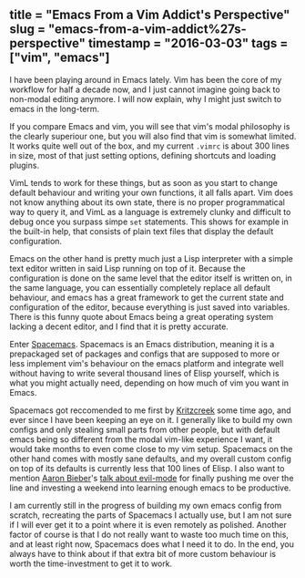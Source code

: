 title = "Emacs From a Vim Addict's Perspective"
slug = "emacs-from-a-vim-addict%27s-perspective"
timestamp = "2016-03-03"
tags = ["vim", "emacs"]
---
I have been playing around in Emacs lately. Vim has been the core of my workflow for half a decade now, and I just cannot imagine going back to non-modal editing anymore. I will now explain, why I might just switch to emacs in the long-term.

If you compare Emacs and vim, you will see that vim's modal philosophy is the clearly superiour one, but you will also find that vim is somewhat limited. It works quite well out of the box, and my current `.vimrc` is about 300 lines in size, most of that just setting options, defining shortcuts and loading plugins.

VimL tends to work for these things, but as soon as you start to change default behaviour and writing your own functions, it all falls apart. Vim does not know anything about its own state, there is no proper programmatical way to query it, and VimL as a language is extremely clunky and difficult to debug once you surpass simpe `set` statements. This shows for example in the built-in help, that consists of plain text files that display the default configuration.

Emacs on the other hand is pretty much just a Lisp interpreter with a simple text editor written in said Lisp running on top of it. Because the configuration is done on the same level that the editor itself is written on, in the same language, you can essentially completely replace all default behaviour, and emacs has a great framework to get the current state and configuration of the editor, because everything is just saved into variables. There is this funny quote about Emacs being a great operating system lacking a decent editor, and I find that it is pretty accurate.

Enter [Spacemacs](http://spacemacs.org/). Spacemacs is an Emacs distribution, meaning it is a prepackaged set of packages and configs that are supposed to more or less implement vim's behaviour on the emacs platform and integrate well without having to write several thousand lines of Elisp yourself, which is what you might actually need, depending on how much of vim you want in Emacs.

Spacemacs got reccomended to me first by [Kritzcreek](https://kritzcreek.github.io/) some time ago, and ever since I have been keeping an eye on it. I generally like to build my own configs and only stealing small parts from other people, but with default emacs being so different from the modal vim-like experience I want, it would take months to even come close to my vim setup. Spacemacs on the other hand comes with mostly sane defaults, and my overall custom config on top of its defaults is currently less that 100 lines of Elisp. I also want to mention [Aaron Bieber](http://blog.aaronbieber.com/)'s [talk about evil-mode](https://www.youtube.com/watch?v=JWD1Fpdd4Pc) for finally pushing me over the line and investing a weekend into learning enough emacs to be productive.

I am currently still in the progress of building my own emacs config from scratch, recreating the parts of Spacemacs I actually use, but I am not sure if I will ever get it to a point where it is even remotely as polished. Another factor of course is that I do not really want to waste too much time on this, and at least right now, Spacemacs does what I need it to do. In the end, you always have to think about if that extra bit of more custom behaviour is worth the time-investment to get it to work.
